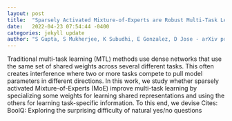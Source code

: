 ```yaml
---
layout: post
title:  "Sparsely Activated Mixture-of-Experts are Robust Multi-Task Learners"
date:   2022-04-23 07:54:44 -0400
categories: jekyll update
author: "S Gupta, S Mukherjee, K Subudhi, E Gonzalez, D Jose - arXiv preprint arXiv , 2022"
---
```

Traditional multi-task learning (MTL) methods use dense networks that use the same set of shared weights across several different tasks. This often creates interference where two or more tasks compete to pull model parameters in different directions. In this work, we study whether sparsely activated Mixture-of-Experts (MoE) improve multi-task learning by specializing some weights for learning shared representations and using the others for learning task-specific information. To this end, we devise Cites: BoolQ: Exploring the surprising difficulty of natural yes/no questions
